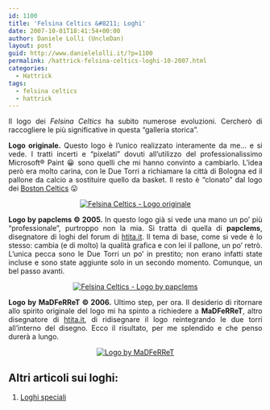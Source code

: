 ```yaml
---
id: 1100
title: 'Felsina Celtics &#8211; Loghi'
date: 2007-10-01T18:41:54+00:00
author: Daniele Lolli (UncleDan)
layout: post
guid: http://www.danielelolli.it/?p=1100
permalink: /hattrick-felsina-celtics-loghi-10-2007.html
categories:
  - Hattrick
tags:
  - felsina celtics
  - hattrick
---
```

<p style="text-align: justify;">
  Il logo dei <em>Felsina Celtics</em> ha subito numerose evoluzioni. Cercherò di raccogliere le più significative in questa &#8220;galleria storica&#8221;.
</p>

<p style="text-align: justify;">
  <strong>Logo originale.</strong> Questo logo è l&#8217;unico realizzato interamente da me&#8230; e si vede. I tratti incerti e &#8220;pixelati&#8221; dovuti all&#8217;utilizzo del professionalissimo Microsoft® Paint 😀 sono quelli che mi hanno convinto a cambiarlo. L&#8217;idea però era molto carina, con le Due Torri a richiamare la città di Bologna ed il pallone da calcio a sostituire quello da basket. Il resto è &#8220;clonato&#8221; dal logo dei <a title="Boston Celtics" href="http://www.nba.com/celtics/" target="_blank">Boston Celtics</a> 😛<br /> <a title="Felsina Celtics - Logo originale" href="http://www.danielelolli.it/wp-content/uploads/2007/10/mylogo.gif"></a>
</p>

<p style="text-align: center;">
  <a title="Felsina Celtics - Logo originale" href="http://www.danielelolli.it/wp-content/uploads/2007/10/mylogo.gif"><img title="Felsina Celtics - Logo originale" src="http://www.danielelolli.it/wp-content/uploads/2007/10/mylogo.gif" border="0" alt="Felsina Celtics - Logo originale" /></a>
</p>

<p style="text-align: justify;">
  <strong>Logo by papclems © 2005.</strong> In questo logo già si vede una mano un po&#8217; più &#8220;professionale&#8221;, purtroppo non la mia. Si tratta di quella di <strong>papclems</strong>, disegnatore di loghi del forum di <a title="htita.it - Hattrick Italia" href="http://www.htita.it/" target="_blank">htita.it</a>. Il tema di base, come si vede è lo stesso: cambia (e di molto) la qualità grafica e con lei il pallone, un po&#8217; retrò. L&#8217;unica pecca sono le Due Torri un po&#8217; in prestito; non erano infatti state incluse e sono state aggiunte solo in un secondo momento. Comunque, un bel passo avanti.
</p>

<p style="text-align: center;">
  <a title="Felsina Celtics - Logo by papclems" href="http://www.danielelolli.it/wp-content/uploads/2007/10/paplogotowers_big.gif"><img class="aligncenter" title="Felsina Celtics - Logo by papclems" src="http://www.danielelolli.it/wp-content/uploads/2007/10/paplogotowers_big.gif" border="0" alt="Felsina Celtics - Logo by papclems" /></a>
</p>

<p style="text-align: justify;">
  <strong>Logo by MaDFeRReT © 2006.</strong> Ultimo step, per ora. Il desiderio di ritornare allo spirito originale del logo mi ha spinto a richiedere a <strong>MaDFeRReT</strong>, altro disegnatore di <a title="htita.it - Hattrick Italia" href="http://www.htita.it/" target="_blank">htita.it</a>, di ridisegnare il logo reintegrando le due torri all&#8217;interno del disegno. Ecco il risultato, per me splendido e che penso durerà a lungo.
</p>

<p style="text-align: center;">
  <a title="Logo by MaDFeRReT" href="http://www.danielelolli.it/wp-content/uploads/2007/10/madlogotowers_big_transparent.gif"><img class="aligncenter" title="Logo by MaDFeRReT" src="http://www.danielelolli.it/wp-content/uploads/2007/10/madlogotowers_big_transparent.gif" border="0" alt="Logo by MaDFeRReT" /></a>
</p>

## Altri articoli sui loghi:

  1. [Loghi speciali](http://www.danielelolli.it/2009/03/hattrick-felsina-celtics-loghi-speciali/ "Loghi speciali")